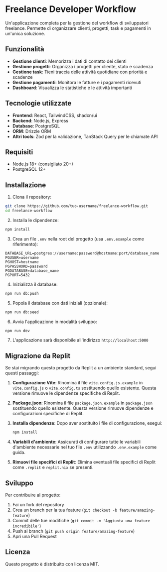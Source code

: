 # Freelance Developer Workflow

Un'applicazione completa per la gestione del workflow di sviluppatori freelance. Permette di organizzare clienti, progetti, task e pagamenti in un'unica soluzione.

## Funzionalità

- **Gestione clienti**: Memorizza i dati di contatto dei clienti
- **Gestione progetti**: Organizza i progetti per cliente, stato e scadenza
- **Gestione task**: Tieni traccia delle attività quotidiane con priorità e scadenze
- **Gestione pagamenti**: Monitora le fatture e i pagamenti ricevuti
- **Dashboard**: Visualizza le statistiche e le attività importanti

## Tecnologie utilizzate

- **Frontend**: React, TailwindCSS, shadcn/ui
- **Backend**: Node.js, Express
- **Database**: PostgreSQL
- **ORM**: Drizzle ORM
- **Altri tools**: Zod per la validazione, TanStack Query per le chiamate API

## Requisiti

- Node.js 18+ (consigliato 20+)
- PostgreSQL 12+

## Installazione

1. Clona il repository:

```bash
git clone https://github.com/tuo-username/freelance-workflow.git
cd freelance-workflow
```

2. Installa le dipendenze:

```bash
npm install
```

3. Crea un file `.env` nella root del progetto (usa `.env.example` come riferimento):

```
DATABASE_URL=postgres://username:password@hostname:port/database_name
PGUSER=username
PGHOST=hostname
PGPASSWORD=password
PGDATABASE=database_name
PGPORT=5432
```

4. Inizializza il database:

```bash
npm run db:push
```

5. Popola il database con dati iniziali (opzionale):

```bash
npm run db:seed
```

6. Avvia l'applicazione in modalità sviluppo:

```bash
npm run dev
```

7. L'applicazione sarà disponibile all'indirizzo `http://localhost:5000`

## Migrazione da Replit

Se stai migrando questo progetto da Replit a un ambiente standard, segui questi passaggi:

1. **Configurazione Vite**: Rinomina il file `vite.config.js.example` in `vite.config.js` o `vite.config.ts` sostituendo quello esistente. Questa versione rimuove le dipendenze specifiche di Replit.

2. **Package.json**: Rinomina il file `package.json.example` in `package.json` sostituendo quello esistente. Questa versione rimuove dipendenze e configurazioni specifiche di Replit.

3. **Installa dipendenze**: Dopo aver sostituito i file di configurazione, esegui:
   ```bash
   npm install
   ```

4. **Variabili d'ambiente**: Assicurati di configurare tutte le variabili d'ambiente necessarie nel tuo file `.env` utilizzando `.env.example` come guida.

5. **Rimuovi file specifici di Replit**: Elimina eventuali file specifici di Replit come `.replit` e `replit.nix` se presenti.

## Sviluppo

Per contribuire al progetto:

1. Fai un fork del repository
2. Crea un branch per la tua feature (`git checkout -b feature/amazing-feature`)
3. Commit delle tue modifiche (`git commit -m 'Aggiunta una feature incredibile'`)
4. Push al branch (`git push origin feature/amazing-feature`)
5. Apri una Pull Request

## Licenza

Questo progetto è distribuito con licenza MIT.